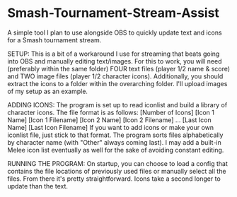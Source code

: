 # Smash-Tournament-Stream-Assist
A simple tool I plan to use alongside OBS to quickly update text and icons for a Smash tournament stream.

SETUP:
This is a bit of a workaround I use for streaming that beats going into OBS and manually editing text/images.  For this to work, you will need (preferably within the same folder) FOUR text files (player 1/2 name & score) and TWO image files (player 1/2 character icons).  Additionally, you should extract the icons to a folder within the overarching folder.  I'll upload images of my setup as an example.

ADDING ICONS:
The program is set up to read iconlist and build a library of character icons.  The file format is as follows:
[Number of Icons]
[Icon 1 Name]
[Icon 1 Filename]
[Icon 2 Name]
[Icon 2 Filename]
...
[Last Icon Name]
[Last Icon Filename]
If you want to add icons or make your own iconlist file, just stick to that format.  The program sorts files alphabetically by character name (with "Other" always coming last).  I may add a built-in Melee icon list eventually as well for the sake of avoiding constant editing.

RUNNING THE PROGRAM:
On startup, you can choose to load a config that contains the file locations of previously used files or manually select all the files.  From there it's pretty straightforward.  Icons take a second longer to update than the text.
